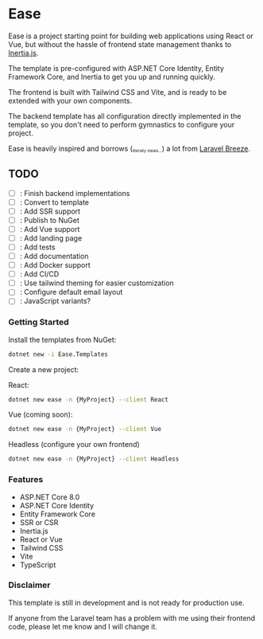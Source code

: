 # Ease

Ease is a project starting point for building web applications using React or Vue, but without the hassle of
frontend state management thanks to [Inertia.js](https://inertiajs.com/).

The template is pre-configured with ASP.NET Core Identity, Entity Framework Core,
and Inertia to get you up and running quickly.

The frontend is built with Tailwind CSS and Vite, and is ready to be extended with your own components.

The backend template has all configuration directly implemented in the template, so you don't need to perform gymnastics
to configure your project.

Ease is heavily inspired and borrows (<sub><sup><sub>literally steals...</sub></sup></sub>) a lot
from [Laravel Breeze](https://github.com/laravel/breeze).

## TODO

- [ ] : Finish backend implementations
- [ ] : Convert to template
- [ ] : Add SSR support
- [ ] : Publish to NuGet
- [ ] : Add Vue support
- [ ] : Add landing page
- [ ] : Add tests
- [ ] : Add documentation
- [ ] : Add Docker support
- [ ] : Add CI/CD
- [ ] : Use tailwind theming for easier customization
- [ ] : Configure default email layout
- [ ] : JavaScript variants?

### Getting Started

Install the templates from NuGet:

```bash
dotnet new -i Ease.Templates
```

Create a new project:

React:
```bash
dotnet new ease -n {MyProject} --client React
```

Vue (coming soon):

```bash
dotnet new ease -n {MyProject} --client Vue
```

Headless (configure your own frontend)

```bash
dotnet new ease -n {MyProject} --client Headless
```

### Features

- ASP.NET Core 8.0
- ASP.NET Core Identity
- Entity Framework Core
- SSR or CSR
- Inertia.js
- React or Vue
- Tailwind CSS
- Vite
- TypeScript

### Disclaimer

This template is still in development and is not ready for production use.

If anyone from the Laravel team has a problem with me using their frontend code, please let me know and I will change it.